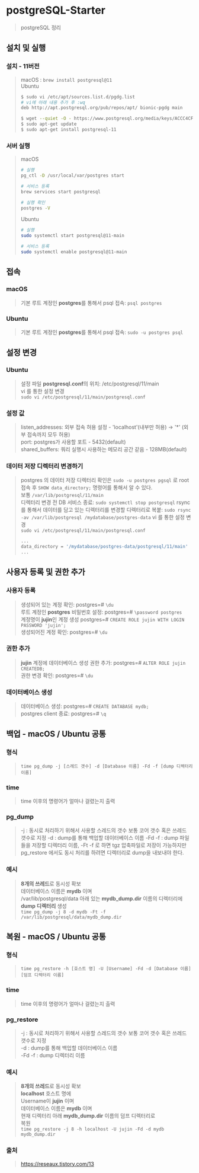 # postgreSQL-Starter
> postgreSQL 정리
 
## 설치 및 실행
### 설치 - 11버전
> macOS : `brew install postgresql@11`  
> Ubuntu
> ```bash
> $ sudo vi /etc/apt/sources.list.d/pgdg.list
> # vi에 아래 내용 추가 후 :wq 
> deb http://apt.postgresql.org/pub/repos/apt/ bionic-pgdg main
> 
> $ wget --quiet -O - https://www.postgresql.org/media/keys/ACCC4CF8.asc | sudo apt-key add -
> $ sudo apt-get update
> $ sudo apt-get install postgresql-11
> ```

### 서버 실행
> macOS  
> ```bash
> # 실행
> pg_ctl -D /usr/local/var/postgres start
> 
> # 서비스 등록
> brew services start postgresql
> 
> # 실행 확인
> postgres -V
> ```
> Ubuntu  
> ```bash
> # 실행
> sudo systemctl start postgresql@11-main
> 
> # 서비스 등록
> sudo systemctl enable postgresql@11-main
> ```

## 접속
### macOS
> 기본 루트 계정인 <b>postgres</b>를 통해서 psql 접속: `psql postgres`  

### Ubuntu
> 기본 루트 계정인 <b>postgres</b>를 통해서 psql 접속: `sudo -u postgres psql`  

## 설정 변경
### Ubuntu 
> 설정 파일 <b>postgresql.conf</b>의 위치: /etc/postgresql/11/main  
> vi 를 통한 설정 변경  
> `sudo vi /etc/postgresql/11/main/postgresql.conf`

### 설정 값
> listen_addresses: 외부 접속 허용 설정 - 'localhost'(내부만 허용) -> '*' (외부 접속까지 모두 허용)  
> port: postgres가 사용할 포트 - 5432(default)   
> shared_buffers: 쿼리 실행시 사용하는 메모리 공간 같음 - 128MB(default)  

### 데이터 저장 디렉터리 변경하기
> postgres 의 데이터 저장 디렉터리 확인은 `sudo -u postgres pgsql` 로 root 접속 후 `SHOW data_directory;` 명령어를 통해서 알 수 있다.  
> 보통 `/var/lib/postgresql/11/main`  
> 디렉터리 변경 전 DB 서비스 종료: `sudo systemctl stop postgresql`
> rsync 를 통해서 데이터를 담고 있는 디렉터리를 변경할 디렉터리로 복붙: `sudo rsync -av /var/lib/postgresql /mydatabase/postgres-data`
> vi 를 통한 설정 변경  
> `sudo vi /etc/postgresql/11/main/postgresql.conf`
> ```bash
> ...
> data_directory = '/mydatabase/postgres-data/postgresql/11/main'
> ...
> ```

## 사용자 등록 및 권한 추가
### 사용자 등록
> 생성되어 있는 계정 확인: postgres=# `\du`  
> 루트 계정인 <b>postgres</b> 비밀번호 설정: postgres=# `\password postgres`  
> 계정명이 <b>jujin</b>인 계정 생성 postgres=# `CREATE ROLE jujin WITH LOGIN PASSWORD 'jujin';`  
> 생성되어진 계정 확인: postgres=# `\du`  

### 권한 추가
> <b>jujin</b> 계정에 데이터베이스 생성 권한 추가: postgres=# `ALTER ROLE jujin CREATEDB;`  
> 권한 변경 확인: postgres=# `\du`  

### 데이터베이스 생성
> 데이터베이스 생성: postgres=# `CREATE DATABASE mydb;`   
> postgres client 종료: postgres=# `\q`  

## 백업 - macOS / Ubuntu 공통
### 형식
> `time pg_dump -j [스레드 갯수] -d [Database 이름] -Fd -f [dump 디렉터리 이름]`  

### time
> time 이후의 명령어가 얼마나 걸렸는지 출력

### pg_dump
> -j : 동시로 처리하기 위해서 사용할 스레드의 갯수 보통 코어 갯수 혹은 쓰레드 갯수로 지정
> -d : dump를 통해 백업할 데이터베이스 이름
> -Fd -f : dump 파일들을 저장할 디렉터리 이름, -Ft -f 로 하면 tgz 압축파일로 저장이 가능하지만 pg_restore 에서도 동시 처리를 하려면 
디렉터리로 dump을 내보내야 한다.

### 예시
> <b>8개의 쓰레드</b>로 동시성 확보   
> 데이터베이스 이름은 <b>mydb</b> 이며   
> /var/lib/postgresql/data 아래 있는 <b>mydb_dump.dir</b> 이름의 디렉터리에  
> <b>dump 디렉터리</b> 생성  
`time pg_dump -j 8 -d mydb -Ft -f /var/lib/postgresql/data/mydb_dump.dir`


## 복원 - macOS / Ubuntu 공통
### 형식
> `time pg_restore -h [호스트 명] -U [Username] -Fd -d [Database 이름] [덤프 디렉터리 이름]`  

### time
> time 이후의 명령어가 얼마나 걸렸는지 출력  

### pg_restore
> -j : 동시로 처리하기 위해서 사용할 스레드의 갯수 보통 코어 갯수 혹은 쓰레드 갯수로 지정  
> -d : dump를 통해 백업할 데이터베이스 이름  
> -Fd -f : dump 디렉터리 이름  

### 예시
> <b>8개의 쓰레드</b>로 동시성 확보  
> <b>localhost</b> 호스트 명에  
> Username이 <b>jujin</b> 이며  
> 데이터베이스 이름은 <b>mydb</b> 이며  
> 현재 디렉터리 아래 <b>mydb_dump.dir</b> 이름의 덤프 디렉터리로  
> 복원  
> `time pg_restore -j 8 -h localhost -U jujin -Fd -d mydb mydb_dump.dir`

### 출처
> https://reseaux.tistory.com/13 
